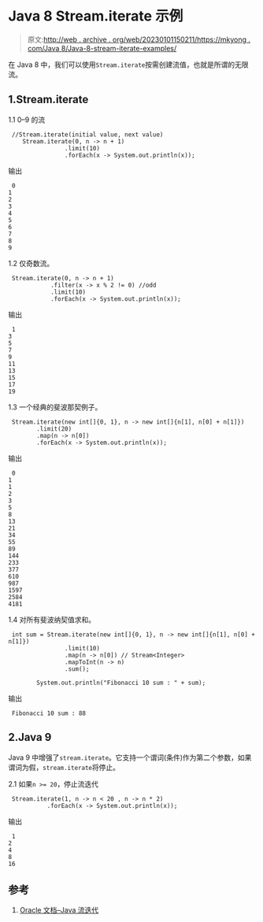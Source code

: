 # Java 8 Stream.iterate 示例

> 原文:[http://web . archive . org/web/20230101150211/https://mkyong . com/Java 8/Java-8-stream-iterate-examples/](http://web.archive.org/web/20230101150211/https://mkyong.com/java8/java-8-stream-iterate-examples/)

在 Java 8 中，我们可以使用`Stream.iterate`按需创建流值，也就是所谓的无限流。

## 1.Stream.iterate

1.1 0–9 的流

```
 //Stream.iterate(initial value, next value)
	Stream.iterate(0, n -> n + 1)
                .limit(10)
                .forEach(x -> System.out.println(x)); 
```

输出

```
 0
1
2
3
4
5
6
7
8
9 
```

1.2 仅奇数流。

```
 Stream.iterate(0, n -> n + 1)
			.filter(x -> x % 2 != 0) //odd
			.limit(10)
			.forEach(x -> System.out.println(x)); 
```

输出

```
 1
3
5
7
9
11
13
15
17
19 
```

1.3 一个经典的斐波那契例子。

```
 Stream.iterate(new int[]{0, 1}, n -> new int[]{n[1], n[0] + n[1]})
		.limit(20)
		.map(n -> n[0])
		.forEach(x -> System.out.println(x)); 
```

输出

```
 0
1
1
2
3
5
8
13
21
34
55
89
144
233
377
610
987
1597
2584
4181 
```

1.4 对所有斐波纳契值求和。

```
 int sum = Stream.iterate(new int[]{0, 1}, n -> new int[]{n[1], n[0] + n[1]})
                .limit(10)
                .map(n -> n[0]) // Stream<Integer>
                .mapToInt(n -> n)
                .sum();

        System.out.println("Fibonacci 10 sum : " + sum); 
```

输出

```
 Fibonacci 10 sum : 88 
```

## 2.Java 9

Java 9 中增强了`stream.iterate`。它支持一个谓词(条件)作为第二个参数，如果谓词为假，`stream.iterate`将停止。

2.1 如果`n >= 20`，停止流迭代

```
 Stream.iterate(1, n -> n < 20 , n -> n * 2)
           .forEach(x -> System.out.println(x)); 
```

输出

```
 1
2
4
8
16 
```

## 参考

1.  [Oracle 文档–Java 流迭代](http://web.archive.org/web/20220426174440/https://docs.oracle.com/javase/8/docs/api/java/util/stream/Stream.html#iterate-T-java.util.function.UnaryOperator-)

<input type="hidden" id="mkyong-current-postId" value="14837">